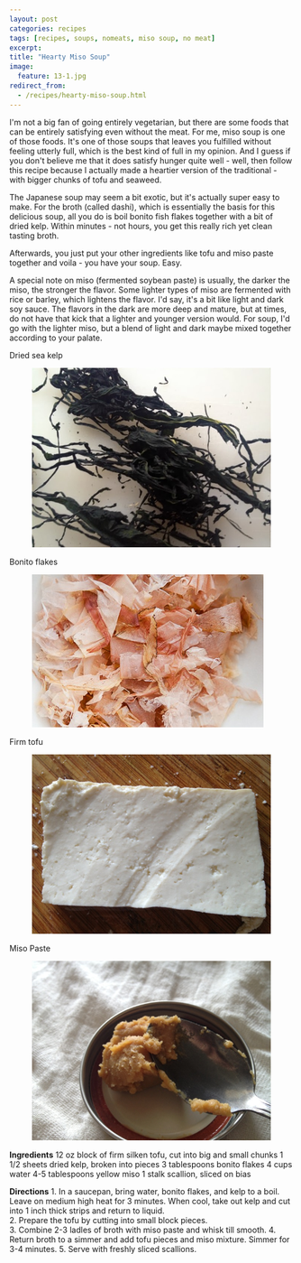 ```yaml
---
layout: post
categories: recipes
tags: [recipes, soups, nomeats, miso soup, no meat]
excerpt: 
title: "Hearty Miso Soup"
image:
  feature: 13-1.jpg
redirect_from: 
  - /recipes/hearty-miso-soup.html
---
```


I'm not a big fan of going entirely vegetarian, but there are some foods that can be entirely satisfying even without the meat.  For me, miso soup is one of those foods.  It's one of those soups that leaves you fulfilled without feeling utterly full, which is the best kind of full in my opinion.  And I guess if you don't believe me that it does satisfy hunger quite well - well, then follow this recipe because I actually made a heartier version of the traditional - with bigger chunks of tofu and seaweed.

The Japanese soup may seem a bit exotic, but it's actually super easy to make.  For the broth (called dashi), which is essentially the basis for this delicious soup, all you do is boil bonito fish flakes together with a bit of dried kelp.  Within minutes - not hours, you get this really rich yet clean tasting broth.

Afterwards, you just put your other ingredients like tofu and miso paste together and voila - you have your soup.  Easy.

A special note on miso (fermented soybean paste) is usually, the darker the miso, the stronger the flavor.  Some lighter types of miso are fermented with rice or barley, which lightens the flavor.  I'd say, it's a bit like light and dark soy sauce. The flavors in the dark are more deep and mature, but at times, do not have that kick that a lighter and younger version would. For soup, I'd go with the lighter miso, but a blend of light and dark maybe mixed together according to your palate.


Dried sea kelp

<figure> <img src='/images/13-2.jpg'> </figure>

Bonito flakes

<figure> <img src='/images/13-3.jpg'> </figure>

Firm tofu

<figure> <img src='/images/13-4.jpg'> </figure>

Miso Paste

<figure> <img src='/images/13-5.jpg'> </figure>
<section class='recipe'>
<p><strong>Ingredients</strong>
12 oz block of firm silken tofu, cut into big and small chunks
1 1/2 sheets dried kelp, broken into pieces
3 tablespoons bonito flakes
4 cups water
4-5 tablespoons yellow miso
1 stalk scallion, sliced on bias</p>

<p><strong>Directions</strong>
1. In a saucepan, bring water, bonito flakes, and kelp to a boil. Leave on medium high heat for 3 minutes. When cool, take out kelp and cut into 1 inch thick strips and return to liquid.<br/>2. Prepare the tofu by cutting into small block pieces.<br/>3. Combine 2-3 ladles of broth with miso paste and whisk till smooth.
4. Return broth to a simmer and add tofu pieces and miso mixture. Simmer for 3-4 minutes.
5. Serve with freshly sliced scallions.</p></section>